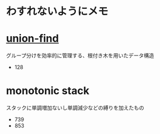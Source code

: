 # わすれないようにメモ

# [union-find](https://algo-method.com/descriptions/132)
グループ分けを効率的に管理する、根付き木を用いたデータ構造
- 128

# monotonic stack
スタックに単調増加ないし単調減少などの縛りを加えたもの
- 739
- 853